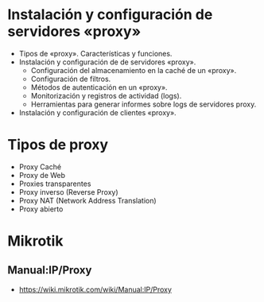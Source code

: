 # Instalación y configuración de servidores «proxy»
- Tipos de «proxy». Características y funciones.
- Instalación y configuración de de servidores «proxy».
  - Configuración del almacenamiento en la caché de un «proxy».
  - Configuración de filtros.
  - Métodos de autenticación en un «proxy».
  - Monitorización y registros de actividad (logs).
  - Herramientas para generar informes sobre logs de servidores proxy.
- Instalación y configuración de clientes «proxy». 

# Tipos de proxy
- Proxy Caché
- Proxy de Web
- Proxies transparentes
- Proxy inverso (Reverse Proxy)
- Proxy NAT (Network Address Translation)
- Proxy abierto

# Mikrotik
## Manual:IP/Proxy
* https://wiki.mikrotik.com/wiki/Manual:IP/Proxy
